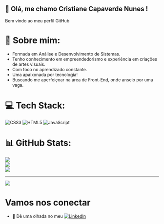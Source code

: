 ## 👋 Olá, me chamo Cristiane Capaverde Nunes ! 
Bem vindo ao meu perfil GitHub 

# 💫 Sobre mim:
+ Formada em Análise e Desenvolvimento de Sistemas.
+ Tenho conhecimento em empreendedorismo e experiência em criações de artes visuais.
+ Com foco no aprendizado constante.
+ Uma apaixonada por tecnologia!
+ Buscando me aperfeiçoar na área de Front-End, onde anseio por uma vaga.


 
# 💻 Tech Stack:
![CSS3](https://img.shields.io/badge/css3-%231572B6.svg?style=for-the-badge&logo=css3&logoColor=white) ![HTML5](https://img.shields.io/badge/html5-%23E34F26.svg?style=for-the-badge&logo=html5&logoColor=white) ![JavaScript](https://img.shields.io/badge/javascript-%23323330.svg?style=for-the-badge&logo=javascript&logoColor=%23F7DF1E)

# 📊 GitHub Stats:
![](https://github-readme-stats.vercel.app/api?username=cristianecapaverde&theme=radical&hide_border=false&include_all_commits=false&count_private=false)<br/>
![](https://github-readme-streak-stats.herokuapp.com/?user=cristianecapaverde&theme=radical&hide_border=false)<br/>
![](https://github-readme-stats.vercel.app/api/top-langs/?username=cristianecapaverde&theme=radical&hide_border=false&include_all_commits=false&count_private=false&layout=compact)

---
[![](https://visitcount.itsvg.in/api?id=cristianecapaverde&icon=0&color=11)](https://visitcount.itsvg.in)

<!-- Proudly created with GPRM ( https://gprm.itsvg.in ) -->

# Vamos nos conectar
+ 💼 Dê uma olhada no meu [![LinkedIn](https://img.shields.io/badge/LinkedIn-%230077B5.svg?logo=linkedin&logoColor=white)](https://linkedin.com/in/https://www.linkedin.com/in/cristianecapaverde/) 


